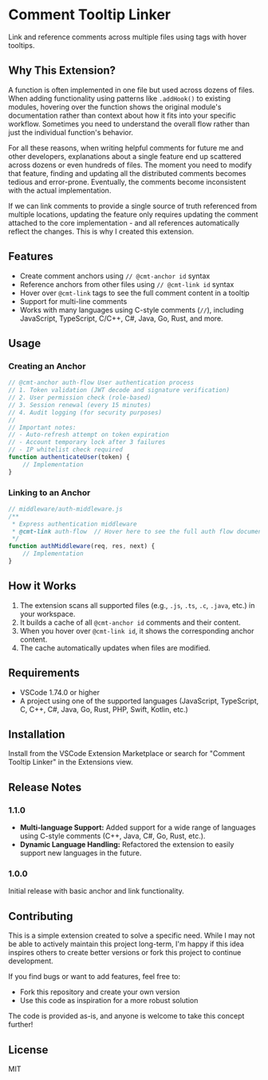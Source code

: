 # Comment Tooltip Linker

Link and reference comments across multiple files using tags with hover tooltips.

## Why This Extension?

A function is often implemented in one file but used across dozens of files. When adding functionality using patterns like `.addHook()` to existing modules, hovering over the function shows the original module's documentation rather than context about how it fits into your specific workflow. Sometimes you need to understand the overall flow rather than just the individual function's behavior.

For all these reasons, when writing helpful comments for future me and other developers, explanations about a single feature end up scattered across dozens or even hundreds of files. The moment you need to modify that feature, finding and updating all the distributed comments becomes tedious and error-prone. Eventually, the comments become inconsistent with the actual implementation.

If we can link comments to provide a single source of truth referenced from multiple locations, updating the feature only requires updating the comment attached to the core implementation - and all references automatically reflect the changes. This is why I created this extension.

## Features

- Create comment anchors using `// @cmt-anchor id` syntax
- Reference anchors from other files using `// @cmt-link id` syntax  
- Hover over `@cmt-link` tags to see the full comment content in a tooltip
- Support for multi-line comments
- Works with many languages using C-style comments (`//`), including JavaScript, TypeScript, C/C++, C#, Java, Go, Rust, and more.

## Usage

### Creating an Anchor
```javascript
// @cmt-anchor auth-flow User authentication process
// 1. Token validation (JWT decode and signature verification)
// 2. User permission check (role-based)
// 3. Session renewal (every 15 minutes)
// 4. Audit logging (for security purposes)
//
// Important notes:
// - Auto-refresh attempt on token expiration
// - Account temporary lock after 3 failures
// - IP whitelist check required
function authenticateUser(token) {
    // Implementation
}
```

### Linking to an Anchor
```javascript
// middleware/auth-middleware.js
/**
 * Express authentication middleware
 * @cmt-link auth-flow  // Hover here to see the full auth flow documentation
 */
function authMiddleware(req, res, next) {
    // Implementation
}
```

## How it Works

1. The extension scans all supported files (e.g., `.js`, `.ts`, `.c`, `.java`, etc.) in your workspace.
2. It builds a cache of all `@cmt-anchor id` comments and their content.
3. When you hover over `@cmt-link id`, it shows the corresponding anchor content.
4. The cache automatically updates when files are modified.

## Requirements

- VSCode 1.74.0 or higher
- A project using one of the supported languages (JavaScript, TypeScript, C, C++, C#, Java, Go, Rust, PHP, Swift, Kotlin, etc.)

## Installation

Install from the VSCode Extension Marketplace or search for "Comment Tooltip Linker" in the Extensions view.

## Release Notes

### 1.1.0

- **Multi-language Support:** Added support for a wide range of languages using C-style comments (C++, Java, C#, Go, Rust, etc.).
- **Dynamic Language Handling:** Refactored the extension to easily support new languages in the future.

### 1.0.0

Initial release with basic anchor and link functionality.

## Contributing

This is a simple extension created to solve a specific need. While I may not be able to actively maintain this project long-term, I'm happy if this idea inspires others to create better versions or fork this project to continue development.

If you find bugs or want to add features, feel free to:
- Fork this repository and create your own version
- Use this code as inspiration for a more robust solution

The code is provided as-is, and anyone is welcome to take this concept further!

## License

MIT